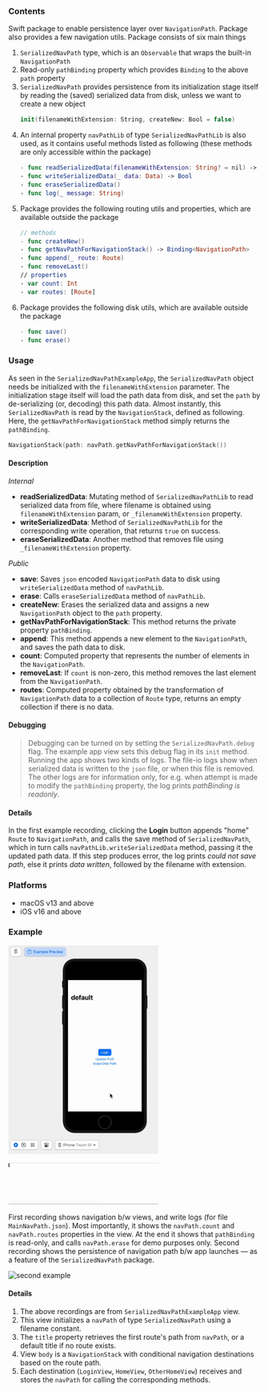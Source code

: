 ### Contents

Swift package to enable persistence layer over `NavigationPath`. Package also provides a few navigation utils. Package consists of six main things
1. `SerializedNavPath` type, which is an `Observable` that wraps the built-in `NavigationPath`
2. Read-only `pathBinding` property which provides `Binding` to the above `path` property
3. `SerializedNavPath` provides persistence from its initialization stage itself by reading the (saved) serialized data from disk, unless we want to create a new object
    ```Swift
    init(filenameWithExtension: String, createNew: Bool = false)
    ```
4. An internal property `navPathLib` of type `SerializedNavPathLib` is also used, as it contains useful methods listed as following (these methods are only accessible within the package)
    ```Swift
    - func readSerializedData(filenameWithExtension: String? = nil) -> Data?
    - func writeSerializedData(_ data: Data) -> Bool
    - func eraseSerializedData()
    - func log(_ message: String)
    ```
5. Package provides the following routing utils and properties, which are available outside the package
    ```Swift
    // methods
    - func createNew()
    - func getNavPathForNavigationStack() -> Binding<NavigationPath>
    - func append(_ route: Route)
    - func removeLast()
    // properties
    - var count: Int
    - var routes: [Route]
    ```
6. Package provides the following disk utils, which are available outside the package
    ```Swift
    - func save()
    - func erase()
    ```

### Usage

As seen in the `SerializedNavPathExampleApp`, the `SerializedNavPath` object needs be initialized with the `filenameWithExtension` parameter. The initialization stage itself will load the path data from disk, and set the `path` by de-serializing (or, decoding) this path data. Almost instantly, this `SerializedNavPath` is read by the `NavigationStack`, defined as following. Here, the `getNavPathForNavigationStack` method simply returns the `pathBinding`.
```Swift
NavigationStack(path: navPath.getNavPathForNavigationStack())
```

#### Description

*Internal*
- **readSerializedData**: Mutating method of `SerializedNavPathLib` to read serialized data from file, where filename is obtained using `filenameWithExtension` param, or `_filenameWithExtension` property.
- **writeSerializedData**: Method of `SerializedNavPathLib` for the corresponding write operation, that returns `true` on success.
- **eraseSerializedData**: Another method that removes file using `_filenameWithExtension` property.

*Public*
- **save**: Saves `json` encoded `NavigationPath` data to disk using `writeSerializedData` method of `navPathLib`.
- **erase**: Calls `eraseSerializedData` method of `navPathLib`.
- **createNew**: Erases the serialized data and assigns a new `NavigationPath` object to the `path` property.
- **getNavPathForNavigationStack**: This method returns the private property `pathBinding`.
- **append**: This method appends a new element to the `NavigationPath`, and saves the path data to disk.
- **count**: Computed property that represents the number of elements in the `NavigationPath`.
- **removeLast**: If `count` is non-zero, this method removes the last element from the `NavigationPath`.
- **routes**: Computed property obtained by the transformation of `NavigationPath` data to a collection of `Route` type, returns an empty collection if there is no data.

#### Debugging

> Debugging can be turned on by setting the `SerializedNavPath.debug` flag. The example app view sets this debug flag in its `init` method. Running the app shows two kinds of logs. The file-io logs show when serialized data is written to the `json` file, or when this file is removed. The other logs are for information only, for e.g. when attempt is made to modify the `pathBinding` property, the log prints *pathBinding is readonly*.

#### Details

In the first example recording, clicking the **Login** button appends "home" `Route` to `NavigationPath`, and calls the save method of `SerializedNavPath`, which in turn calls `navPathLib.writeSerializedData` method, passing it the updated path data. If this step produces error, the log prints *could not save path*, else it prints *data written*, followed by the filename with extension.

### Platforms

- macOS v13 and above
- iOS v16 and above

### Example

<img src="./readme_img/example_1.gif" width="300" alt="first example" />

First recording shows navigation b/w views, and write logs (for file `MainNavPath.json`). Most importantly, it shows
the `navPath.count` and `navPath.routes` properties in the view. At the end it shows that `pathBinding` is read-only,
and calls `navPath.erase` for demo purposes only. Second recording shows the persistence of navigation path b/w app launches — as a feature of the `SerializedNavPath` package.

<img src="./readme_img/example_2.gif" width="300" alt="second example" />

#### Details

1. The above recordings are from `SerializedNavPathExampleApp` view.
2. This view initializes a `navPath` of type `SerializedNavPath` using a filename constant.
3. The `title` property retrieves the first route's path from `navPath`, or a default title if no route exists.
4. View `body` is a `NavigationStack` with conditional navigation destinations based on the route path.
5. Each destination (`LoginView`, `HomeView`, `OtherHomeView`) receives and stores the `navPath` for calling the corresponding methods.
